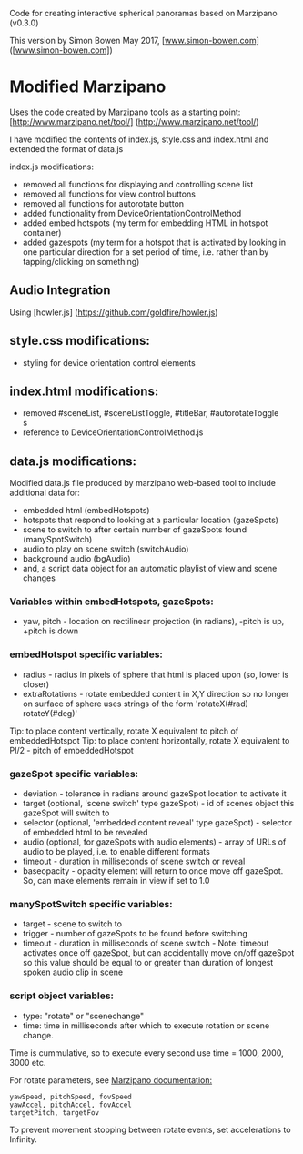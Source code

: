 Code for creating interactive spherical panoramas based on Marzipano (v0.3.0)

This version by Simon Bowen May 2017,
[www.simon-bowen.com] ([www.simon-bowen.com])

# Modified Marzipano
Uses the code created by Marzipano tools as a starting point: [http://www.marzipano.net/tool/] (http://www.marzipano.net/tool/)

I have modified the contents of index.js, style.css and index.html and extended the format of data.js

index.js modifications:

* removed all functions for displaying and controlling scene list
* removed all functions for view control buttons
* removed all functions for autorotate button
* added functionality from DeviceOrientationControlMethod
* added embed hotspots (my term for embedding HTML in hotspot container)
* added gazespots (my term for a hotspot that is activated by looking in one particular direction for a set period of time, i.e. rather than by tapping/clicking on something)

## Audio Integration
Using [howler.js] (https://github.com/goldfire/howler.js)

## style.css modifications:
* styling for device orientation control elements

## index.html modifications:
* removed #sceneList, #sceneListToggle, #titleBar, #autorotateToggle <div>s
* reference to DeviceOrientationControlMethod.js

## data.js modifications:
Modified data.js file produced by marzipano web-based tool
to include additional data for:

* embedded html (embedHotspots)
* hotspots that respond to looking at a particular location (gazeSpots)
* scene to switch to after certain number of gazeSpots found (manySpotSwitch)
* audio to play on scene switch (switchAudio)
* background audio (bgAudio)
* and, a script data object for an automatic playlist of view and scene changes

### Variables within embedHotspots, gazeSpots:

* yaw, pitch - location on rectilinear projection (in radians), -pitch is up, +pitch is down 

### embedHotspot specific variables:
* radius - radius in pixels of sphere that html is placed upon (so, lower is closer)
* extraRotations - rotate embedded content in X,Y direction so no longer on surface of sphere uses strings of the form 'rotateX(#rad) rotateY(#deg)' 

Tip: to place content vertically, rotate X equivalent to pitch of embeddedHotspot
Tip: to place content horizontally, rotate X equivalent to PI/2 - pitch of embeddedHotspot

### gazeSpot specific variables:
* deviation - tolerance in radians around gazeSpot location to activate it
* target (optional, 'scene switch' type gazeSpot) - id of scenes object this gazeSpot will switch to
* selector (optional, 'embedded content reveal' type gazeSpot) - selector of embedded html to be revealed
* audio (optional, for gazeSpots with audio elements) - array of URLs of audio to be played, i.e. to enable different formats
* timeout - duration in milliseconds of scene switch or reveal
* baseopacity - opacity element will return to once move off gazeSpot. So, can make elements remain in view if set to 1.0

### manySpotSwitch specific variables:
* target - scene to switch to
* trigger - number of gazeSpots to be found before switching
* timeout - duration in milliseconds of scene switch - Note: timeout activates once off gazeSpot, but can accidentally move on/off gazeSpot so this value should be equal to or greater than duration of longest spoken audio clip in scene

### script object variables:
* type: "rotate" or "scenechange"
* time: time in milliseconds after which to execute rotation or scene change.

Time is cummulative, so to execute every second use time = 1000, 2000, 3000 etc.

For rotate parameters, see [Marzipano documentation:](http://www.marzipano.net/reference/global.html#autorotate) 

	yawSpeed, pitchSpeed, fovSpeed
  	yawAccel, pitchAccel, fovAccel
	targetPitch, targetFov
	
To prevent movement stopping between rotate events, set accelerations to Infinity.

